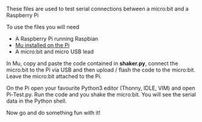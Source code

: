 These files are used to test serial connections between a micro:bit and a Raspberry Pi

To use the files you will need

* A Raspberry Pi running Raspbian
* [Mu installed on the Pi](https://codewith.mu/)
* A micro:bit and micro USB lead

In Mu, copy and paste the code contained in **shaker.py**, connect the micro:bit to the Pi via USB and then upload / flash the code to the micro:bit.
Leave the micro:bit attached to the Pi.

On the Pi open your favourite Python3 editor (Thonny, IDLE, VIM) and open Pi-Test.py.
Run the code and you shake the micro:bit.
You will see the serial data in the Python shell.

Now go and do something fun with it!
